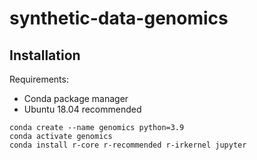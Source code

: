 # synthetic-data-genomics

## Installation

Requirements:
* Conda package manager
* Ubuntu 18.04 recommended

```
conda create --name genomics python=3.9
conda activate genomics
conda install r-core r-recommended r-irkernel jupyter
```
